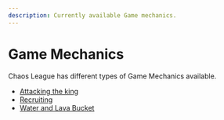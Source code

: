 ```yaml
---
description: Currently available Game mechanics.
---
```


# Game Mechanics

Chaos League has different types of Game Mechanics available.

- [Attacking the king](attacking-the-king.md)
- [Recruiting](recruiting.md)
- [Water and Lava Bucket](water-and-lava-bucket.md)